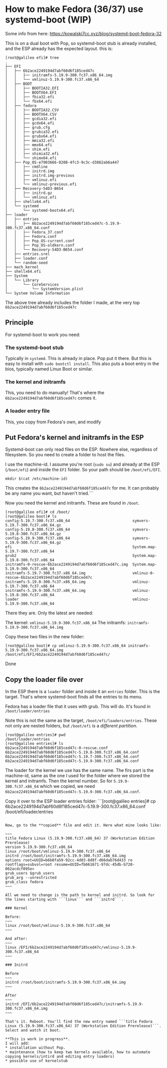 # How to make Fedora (36/37) use systemd-boot (WIP)

Some info from here: https://kowalski7cc.xyz/blog/systemd-boot-fedora-32

This is on a dual boot with Pop, so systemd-boot stub is already installed, and the ESP already has the expected layout. this is:

~~~
[root@galileo efi]# tree
.
├── EFI
│   ├── 6b2ace2249194d7abf60d6f185ced47c
│   │   ├── initramfs-5.19.9-300.fc37.x86_64.img
│   │   └── vmlinuz-5.19.9-300.fc37.x86_64
│   ├── BOOT
│   │   ├── BOOTIA32.EFI
│   │   ├── BOOTX64.EFI
│   │   ├── fbia32.efi
│   │   └── fbx64.efi
│   ├── fedora
│   │   ├── BOOTIA32.CSV
│   │   ├── BOOTX64.CSV
│   │   ├── gcdia32.efi
│   │   ├── gcdx64.efi
│   │   ├── grub.cfg
│   │   ├── grubia32.efi
│   │   ├── grubx64.efi
│   │   ├── mmia32.efi
│   │   ├── mmx64.efi
│   │   ├── shim.efi
│   │   ├── shimia32.efi
│   │   └── shimx64.efi
│   ├── Pop_OS-e7903666-0208-4fc3-9c3c-d3862ab6a447
│   │   ├── cmdline
│   │   ├── initrd.img
│   │   ├── initrd.img-previous
│   │   ├── vmlinuz.efi
│   │   └── vmlinuz-previous.efi
│   ├── Recovery-54D3-B654
│   │   ├── initrd.gz
│   │   └── vmlinuz.efi
│   ├── shellx64.efi
│   └── systemd
│       └── systemd-bootx64.efi
├── loader
│   ├── entries
│   │   ├── 6b2ace2249194d7abf60d6f185ced47c-5.19.9-300.fc37.x86_64.conf
│   │   ├── Fedora_37.conf
│   │   ├── Fedora.conf
│   │   ├── Pop_OS-current.conf
│   │   ├── Pop_OS-oldkern.conf
│   │   └── Recovery-54D3-B654.conf
│   ├── entries.srel
│   ├── loader.conf
│   └── random-seed
├── mach_kernel
├── shellx64.efi
├── System
│   └── Library
│       └── CoreServices
│           └── SystemVersion.plist
└── System Volume Information
~~~

The above tree already includes the folder I made, at the very top ```6b2ace2249194d7abf60d6f185ced47c``` 

## Principle

For systemd-boot to work you need:
### The systemd-boot stub

Typically in ```systemd```. This is already in place. Pop put it there. But this is easy to install with ```sudo bootctl install```. 
This also puts a boot entry in the bios, typically named Linux Boot or similar.


### The kernel and initramfs

This, you need to do manually! That's where the ```6b2ace2249194d7abf60d6f185ced47c``` comes it.

### A loader entry file

This, you copy from Fedora's own, and modify

## Put Fedora's kernel and initramfs in the ESP

Systemd-boot can only read files on the ESP. Nowhere else, regardless of filesystem. So you need to create a folder to host the files.

I use the machine-id. I assume you're root (```sudo su```) and already at the ESP (```/boot/efi```) and inside the ```EFI``` folder.
So your path should be ```/boot/efi/EFI```.

 ```mkdir $(cat /etc/machine-id)```

This creates the ```6b2ace2249194d7abf60d6f185ced47c``` for me. It can probably be any name you want, but haven't tried.```

Now you need the kernel and initramfs. These are found in ```/boot```. 

~~~
[root@galileo efi]# cd /boot/
[root@galileo boot]# ls
config-5.19.7-300.fc37.x86_64                            symvers-5.19.7-300.fc37.x86_64.gz
config-5.19.8-300.fc37.x86_64                            symvers-5.19.8-300.fc37.x86_64.gz
config-5.19.9-300.fc37.x86_64                            symvers-5.19.9-300.fc37.x86_64.gz
efi                                                      System.map-5.19.7-300.fc37.x86_64
grub2                                                    System.map-5.19.8-300.fc37.x86_64
initramfs-0-rescue-6b2ace2249194d7abf60d6f185ced47c.img  System.map-5.19.9-300.fc37.x86_64
initramfs-5.19.7-300.fc37.x86_64.img                     vmlinuz-0-rescue-6b2ace2249194d7abf60d6f185ced47c
initramfs-5.19.8-300.fc37.x86_64.img                     vmlinuz-5.19.7-300.fc37.x86_64
initramfs-5.19.9-300.fc37.x86_64.img                     vmlinuz-5.19.8-300.fc37.x86_64
loader                                                   vmlinuz-5.19.9-300.fc37.x86_64
~~~

There they are. Only the latest are needed: 

The kernel: ```vmlinuz-5.19.9-300.fc37.x86_64```
The initramfs: ```initramfs-5.19.9-300.fc37.x86_64.img```

Copy these two files in the new folder:

```[root@galileo boot]# cp vmlinuz-5.19.9-300.fc37.x86_64 initramfs-5.19.9-300.fc37.x86_64.img /boot/efi/EFI/6b2ace2249194d7abf60d6f185ced47c/```

Done

## Copy the loader file over

In the ESP there is a ```loader``` folder and inside it an ```entries``` folder. This is the target. 
That's where systemd-boot finds all the entries to its menu.

Fedora has a loader file that it uses with grub. This will do. It's found in ```/boot/loader/entries``` 

Note this is not the same as the target, ```/boot/efi/loaders/entries```. These not only are nested folders, but ```/boot/efi``` is a *different partition*.

~~~
[root@galileo entries]# pwd
/boot/loader/entries
[root@galileo entries]# ls
6b2ace2249194d7abf60d6f185ced47c-0-rescue.conf                6b2ace2249194d7abf60d6f185ced47c-5.19.8-300.fc37.x86_64.conf
6b2ace2249194d7abf60d6f185ced47c-5.19.7-300.fc37.x86_64.conf  6b2ace2249194d7abf60d6f185ced47c-5.19.9-300.fc37.x86_64.conf
~~~

The loader for the kernel we use has the same name. The firs part is the machine-id, same as the one I used for the folder where we stored the kernel and initramfs.
Then the kernel number. So for ```5.19.9-300.fc37.x86_64``` which we copied, we need ```6b2ace2249194d7abf60d6f185ced47c-5.19.9-300.fc37.x86_64.conf```.

Copy it over to the ESP loader entries folder: ```[root@galileo entries]# cp 6b2ace2249194d7abf60d6f185ced47c-5.19.9-300.fc37.x86_64.conf /boot/efi/loader/entries
```

Now, go to the **copied** file and edit it. Here what mine looks like:

~~~
title Fedora Linux (5.19.9-300.fc37.x86_64) 37 (Workstation Edition Prerelease)
version 5.19.9-300.fc37.x86_64
linux /root/boot/vmlinuz-5.19.9-300.fc37.x86_64
initrd /root/boot/initramfs-5.19.9-300.fc37.x86_64.img
options root=UUID=b6b8fa59-92cc-4d03-8d8f-d66dab76d433 ro rootflags=subvol=root resume=UUID=fb661671-97dc-45db-b720-062acdcf095e>
grub_users $grub_users
grub_arg --unrestricted
grub_class fedora
~~~

All we need to change is the path to kernel and initrd. So look for the lines starting with ```linux``` and ```initrd```.

### Kernel

Before:
~~~
linux /root/boot/vmlinuz-5.19.9-300.fc37.x86_64
~~~

And after:
~~~
linux /EFI/6b2ace2249194d7abf60d6f185ced47c/vmlinuz-5.19.9-300.fc37.x86_64
~~~

### Initrd

Before
~~~
initrd /root/boot/initramfs-5.19.9-300.fc37.x86_64.img
~~~

After
~~~
initrd /EFI/6b2ace2249194d7abf60d6f185ced47c/initramfs-5.19.9-300.fc37.x86_64.img
~~~

That's it. Reboot. You'll find the new entry named ```title Fedora Linux (5.19.9-300.fc37.x86_64) 37 (Workstation Edition Prerelease)```. Select and watch it boot.

**This is work in progress**. 
I will add:
* installation without Pop.
* maintenance (how to keep two kernels available, how to automate copying kernels/intird and editing entry loaders)
* possible use of kernelstub






